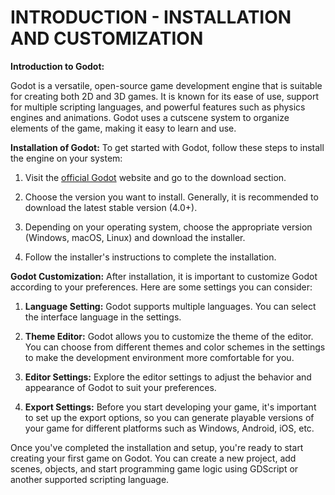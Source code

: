 # INTRODUCTION - INSTALLATION AND CUSTOMIZATION
**Introduction to Godot:**

Godot is a versatile, open-source game development engine that is suitable for creating both 2D and 3D games. It is known for its ease of use, support for multiple scripting languages, and powerful features such as physics engines and animations. Godot uses a cutscene system to organize elements of the game, making it easy to learn and use.

**Installation of Godot:**
To get started with Godot, follow these steps to install the engine on your system:

1. Visit the [official Godot](https://godotengine.org/) website and go to the download section.

2. Choose the version you want to install. Generally, it is recommended to download the latest stable version (4.0+).

3. Depending on your operating system, choose the appropriate version (Windows, macOS, Linux) and download the installer.

4. Follow the installer's instructions to complete the installation.

**Godot Customization:**
After installation, it is important to customize Godot according to your preferences. Here are some settings you can consider:

1. **Language Setting:** Godot supports multiple languages. You can select the interface language in the settings.

2. **Theme Editor:** Godot allows you to customize the theme of the editor. You can choose from different themes and color schemes in the settings to make the development environment more comfortable for you.

3. **Editor Settings:** Explore the editor settings to adjust the behavior and appearance of Godot to suit your preferences.

4. **Export Settings:** Before you start developing your game, it's important to set up the export options, so you can generate playable versions of your game for different platforms such as Windows, Android, iOS, etc.

Once you've completed the installation and setup, you're ready to start creating your first game on Godot. You can create a new project, add scenes, objects, and start programming game logic using GDScript or another supported scripting language.
